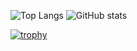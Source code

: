 <!-- GitHub profile statistics (stars, commits, etc) --> <!-- Most used languages in my repositories -->
![Top Langs](https://github-readme-stats.vercel.app/api/top-langs/?username=dylanclarke890&theme=tokyonight) ![GitHub stats](https://github-readme-stats.vercel.app/api?username=dylanclarke890&show_icons=true&theme=tokyonight&include_all_commits=true)

<!-- Github Trophies -->
[![trophy](https://github-profile-trophy.vercel.app/?username=dylanclarke890&theme=darkhub)](https://github.com/dylanclarke890/github-profile-trophy)

<!-- GitHub profile visitor count --> <!-- GitHub profile followers count -->
<!--
![](https://visitor-badge.laobi.icu/badge?page_id=dylanclarke890.dylanclarke890) [![Github](https://img.shields.io/github/followers/dylanclarke890?label=Follow&style=social)](https://github.com/dylanclarke890)
-->

